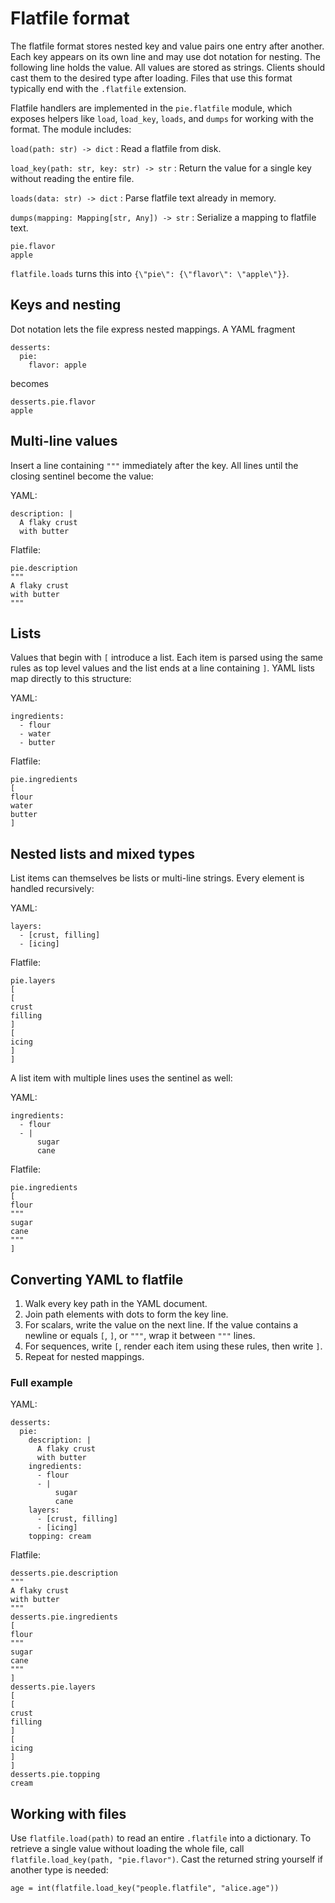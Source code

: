 # Flatfile format

The flatfile format stores nested key and value pairs one entry after another.
Each key appears on its own line and may use dot notation for nesting. The
following line holds the value. All values are stored as strings. Clients should
cast them to the desired type after loading. Files that use this format
typically end with the `.flatfile` extension.

Flatfile handlers are implemented in the `pie.flatfile` module, which exposes
helpers like `load`, `load_key`, `loads`, and `dumps` for working with the
format. The module includes:

`load(path: str) -> dict`
: Read a flatfile from disk.

`load_key(path: str, key: str) -> str`
: Return the value for a single key without reading the entire file.

`loads(data: str) -> dict`
: Parse flatfile text already in memory.

`dumps(mapping: Mapping[str, Any]) -> str`
: Serialize a mapping to flatfile text.

```
pie.flavor
apple
```

`flatfile.loads` turns this into `{\"pie\": {\"flavor\": \"apple\"}}`.

## Keys and nesting

Dot notation lets the file express nested mappings. A YAML fragment

```
desserts:
  pie:
    flavor: apple
```

becomes

```
desserts.pie.flavor
apple
```

## Multi-line values

Insert a line containing `"""` immediately after the key. All lines until the
closing sentinel become the value:

YAML:

```
description: |
  A flaky crust
  with butter
```

Flatfile:

```
pie.description
"""
A flaky crust
with butter
"""
```

## Lists

Values that begin with `[` introduce a list. Each item is parsed using the same
rules as top level values and the list ends at a line containing `]`. YAML lists
map directly to this structure:

YAML:

```
ingredients:
  - flour
  - water
  - butter
```

Flatfile:

```
pie.ingredients
[
flour
water
butter
]
```

## Nested lists and mixed types

List items can themselves be lists or multi-line strings. Every element is
handled recursively:

YAML:

```
layers:
  - [crust, filling]
  - [icing]
```

Flatfile:

```
pie.layers
[
[
crust
filling
]
[
icing
]
]
```

A list item with multiple lines uses the sentinel as well:

YAML:

```
ingredients:
  - flour
  - |
      sugar
      cane
```

Flatfile:

```
pie.ingredients
[
flour
"""
sugar
cane
"""
]
```

## Converting YAML to flatfile

1. Walk every key path in the YAML document.
2. Join path elements with dots to form the key line.
3. For scalars, write the value on the next line. If the value contains a
   newline or equals `[`, `]`, or `"""`, wrap it between `"""` lines.
4. For sequences, write `[`, render each item using these rules, then write `]`.
5. Repeat for nested mappings.

### Full example

YAML:

```
desserts:
  pie:
    description: |
      A flaky crust
      with butter
    ingredients:
      - flour
      - |
          sugar
          cane
    layers:
      - [crust, filling]
      - [icing]
    topping: cream
```

Flatfile:

```
desserts.pie.description
"""
A flaky crust
with butter
"""
desserts.pie.ingredients
[
flour
"""
sugar
cane
"""
]
desserts.pie.layers
[
[
crust
filling
]
[
icing
]
]
desserts.pie.topping
cream
```

## Working with files

Use `flatfile.load(path)` to read an entire `.flatfile` into a dictionary.
To retrieve a single value without loading the whole file, call
`flatfile.load_key(path, "pie.flavor")`. Cast the returned string yourself if
another type is needed:

```
age = int(flatfile.load_key("people.flatfile", "alice.age"))
```
